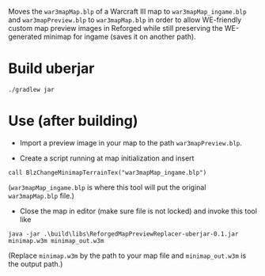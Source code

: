 Moves the `war3mapMap.blp` of a Warcraft III map to `war3mapMap_ingame.blp` and `war3mapPreview.blp` to `war3mapMap.blp` in order to allow WE-friendly custom map preview images in Reforged while still preserving the WE-generated minimap for ingame (saves it on another path).

# Build uberjar
`
./gradlew jar
`

# Use (after building)

* Import a preview image in your map to the path `war3mapPreview.blp`.

* Create a script running at map initialization and insert

`
call BlzChangeMinimapTerrainTex("war3mapMap_ingame.blp")
`

(`war3mapMap_ingame.blp` is where this tool will put the original `war3mapMap.blp` file.)

* Close the map in editor (make sure file is not locked) and invoke this tool like

`
java -jar .\build\libs\ReforgedMapPreviewReplacer-uberjar-0.1.jar minimap.w3m minimap_out.w3m
`

(Replace `minimap.w3m` by the path to your map file and `minimap_out.w3m` is the output path.)